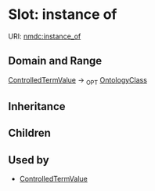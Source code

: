 # Slot: instance of




URI: [nmdc:instance_of](https://microbiomedata/meta/instance_of)
## Domain and Range

[ControlledTermValue](ControlledTermValue.md) ->  <sub>OPT</sub> [OntologyClass](OntologyClass.md)
## Inheritance

## Children

## Used by

 * [ControlledTermValue](ControlledTermValue.md)
